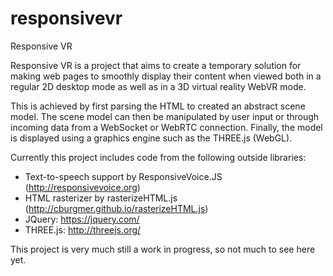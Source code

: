 # responsivevr
Responsive VR

Responsive VR is a project that aims to create a temporary solution for making web pages to smoothly display their content when viewed both in a regular 2D desktop mode as well as in a 3D virtual reality WebVR mode.

This is achieved by first parsing the HTML to created an abstract scene model. The scene model can then be manipulated by user input or through incoming data from a WebSocket or WebRTC connection. Finally, the model is displayed using a graphics engine such as the THREE.js (WebGL).

Currently this project includes code from the following outside libraries:
- Text-to-speech support by ResponsiveVoice.JS (http://responsivevoice.org)
- HTML rasterizer by rasterizeHTML.js (http://cburgmer.github.io/rasterizeHTML.js)
- JQuery: https://jquery.com/
- THREE.js: http://threejs.org/

This project is very much still a work in progress, so not much to see here yet.